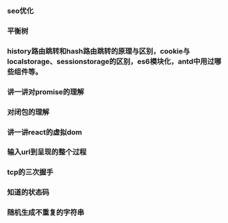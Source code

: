 ### seo优化

### 平衡树

### history路由跳转和hash路由跳转的原理与区别，cookie与localstorage、sessionstorage的区别，es6模块化，antd中用过哪些组件等。

### 讲一讲对promise的理解

### 对闭包的理解

### 讲一讲react的虚拟dom

### 输入url到呈现的整个过程

### tcp的三次握手

### 知道的状态码

### 随机生成不重复的字符串
